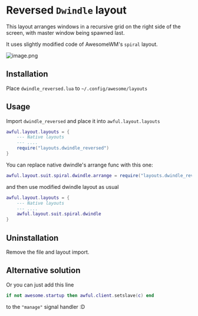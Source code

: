 # Reversed `Dwindle` layout
This layout arranges windows in a recursive grid on the right side of the screen, with master window being spawned last.  

It uses slightly modified code of AwesomeWM's `spiral` layout.  

![image.png](https://i.imgur.com/HcnrUTB.gif)

## Installation
Place `dwindle_reversed.lua` to `~/.config/awesome/layouts`

## Usage
Import `dwindle_reversed` and place it into `awful.layout.layouts`

```lua
awful.layout.layouts = {
    --- Native layouts
    --- ....
    require("layouts.dwindle_reversed")
}
```

You can replace native dwindle's arrange func with this one:

```lua
awful.layout.suit.spiral.dwindle.arrange = require("layouts.dwindle_reversed").arrange
```
and then use modified dwindle layout as usual 
```lua
awful.layout.layouts = {
    --- Native layouts
    --- ....
    awful.layout.suit.spiral.dwindle
}
```

## Uninstallation
Remove the file and layout import.

## Alternative solution
Or you can just add this line
```lua
if not awesome.startup then awful.client.setslave(c) end
``` 
to the `"manage"` signal handler :D
